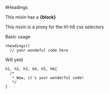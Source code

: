 #Headings

This mixin has a **{block}**

This mixin is a proxy for the h1-h6 css selectors

Basic usage

```
+headings()
  // your wondeful code here
```

Will yeld

```
h1, h2, h3, h4, h5, h6{
  /*
   * Wow, it's your wonderful code! 
   */
}
```